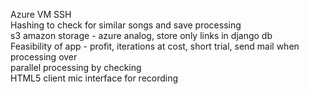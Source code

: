 Azure VM SSH <br>
Hashing to check for similar songs and save processing <br>
s3 amazon storage - azure analog, store only links in django db <br>
Feasibility of app - profit, iterations at cost, short trial, send mail when processing over <br>
parallel processing by checking <br>
HTML5 client mic interface for recording <br>

